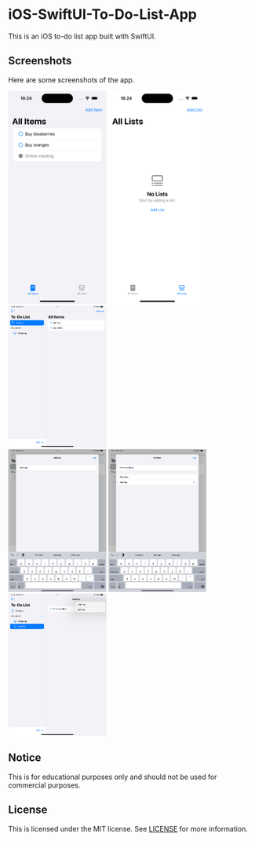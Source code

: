 # iOS-SwiftUI-To-Do-List-App

This is an iOS to-do list app built with SwiftUI.

## Screenshots

Here are some screenshots of the app.

<p>
    <img src="screenshots/screenshot-1.png" width="200" />
    <img src="screenshots/screenshot-2.png" width="200" />
    <img src="screenshots/screenshot-3.png" width="200" />
    <br>
    <img src="screenshots/screenshot-4.png" width="200" />
    <img src="screenshots/screenshot-5.png" width="200" />
    <img src="screenshots/screenshot-6.png" width="200" />
</p>

## Notice

This is for educational purposes only and should not be used for commercial purposes.

## License

This is licensed under the MIT license. See [LICENSE](./LICENSE) for more information.

